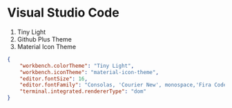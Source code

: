 # Visual Studio Code

1. Tiny Light
2. Github Plus Theme
3. Material Icon Theme


```Json
{
    "workbench.colorTheme": "Tiny Light",
    "workbench.iconTheme": "material-icon-theme",
    "editor.fontSize": 16,
    "editor.fontFamily": "Consolas, 'Courier New', monospace,'Fira Code Regular'",
    "terminal.integrated.rendererType": "dom"
}
```
